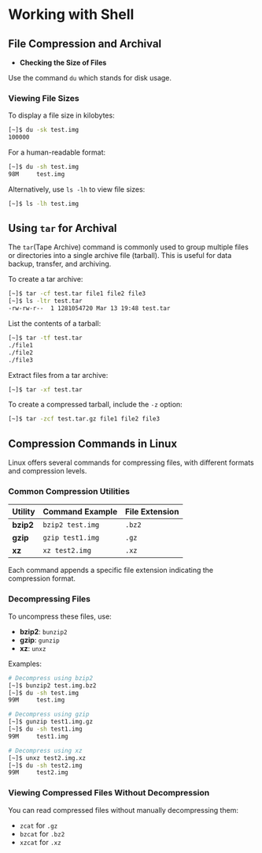 # Working with Shell

## File Compression and Archival

- **Checking the Size of Files**

Use the command `du` which stands for disk usage.  

### Viewing File Sizes
To display a file size in kilobytes:
```bash
[~]$ du -sk test.img
100000
```
For a human-readable format:
```bash
[~]$ du -sh test.img
98M     test.img
```
Alternatively, use `ls -lh` to view file sizes:
```bash
[~]$ ls -lh test.img
```

## Using `tar` for Archival
The `tar`(Tape Archive) command is commonly used to group multiple files or directories into a single archive file (tarball). This is useful for data backup, transfer, and archiving.

To create a tar archive:
```bash
[~]$ tar -cf test.tar file1 file2 file3
[~]$ ls -ltr test.tar
-rw-rw-r--  1 1281054720 Mar 13 19:48 test.tar
```
List the contents of a tarball:
```bash
[~]$ tar -tf test.tar
./file1
./file2
./file3
```
Extract files from a tar archive:
```bash
[~]$ tar -xf test.tar
```
To create a compressed tarball, include the `-z` option:
```bash
[~]$ tar -zcf test.tar.gz file1 file2 file3
```

## Compression Commands in Linux
Linux offers several commands for compressing files, with different formats and compression levels.

### Common Compression Utilities
| Utility  | Command Example                | File Extension |
|----------|--------------------------------|---------------|
| **bzip2**  | `bzip2 test.img`             | `.bz2`        |
| **gzip**   | `gzip test1.img`             | `.gz`         |
| **xz**     | `xz test2.img`               | `.xz`         |

Each command appends a specific file extension indicating the compression format.

### Decompressing Files
To uncompress these files, use:
- **bzip2**: `bunzip2`
- **gzip**: `gunzip`
- **xz**: `unxz`

Examples:
```bash
# Decompress using bzip2
[~]$ bunzip2 test.img.bz2
[~]$ du -sh test.img
99M     test.img

# Decompress using gzip
[~]$ gunzip test1.img.gz
[~]$ du -sh test1.img
99M     test1.img

# Decompress using xz
[~]$ unxz test2.img.xz
[~]$ du -sh test2.img
99M     test2.img
```

### Viewing Compressed Files Without Decompression
You can read compressed files without manually decompressing them:
- `zcat` for `.gz`
- `bzcat` for `.bz2`
- `xzcat` for `.xz`
